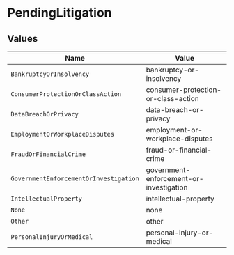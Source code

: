 # PendingLitigation


## Values

| Name                                    | Value                                   |
| --------------------------------------- | --------------------------------------- |
| `BankruptcyOrInsolvency`                | bankruptcy-or-insolvency                |
| `ConsumerProtectionOrClassAction`       | consumer-protection-or-class-action     |
| `DataBreachOrPrivacy`                   | data-breach-or-privacy                  |
| `EmploymentOrWorkplaceDisputes`         | employment-or-workplace-disputes        |
| `FraudOrFinancialCrime`                 | fraud-or-financial-crime                |
| `GovernmentEnforcementOrInvestigation`  | government-enforcement-or-investigation |
| `IntellectualProperty`                  | intellectual-property                   |
| `None`                                  | none                                    |
| `Other`                                 | other                                   |
| `PersonalInjuryOrMedical`               | personal-injury-or-medical              |
